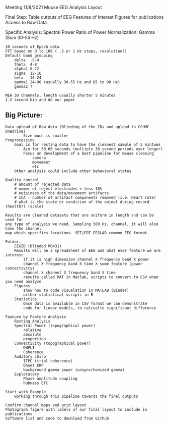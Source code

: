 Meeting 11/8/2021
Mouse EEG Analysis Layout

Final Step:
    Table outputs of EEG Features of Interest
    Figures for publications
    Access to Raw Data

Specific Analysis:
	Spectral Power 
		Ratio of Power
		Normalization: 
			Gamma (Sum 30-55 Hz)  

	10 seconds of Epoch data
	FFT based on 0 to 100 ( .5 or 1 Hz steps, resolution?)
	Default band grouping 
		delta  .5-4
		theta  4-8
		alpha1 8-12
		sigma  12-16
		beta   16-24
		gamma1 24-90 (usually 30-55 Hz and 65 to 90 Hz)
		gamma2 ?

	MEA 30 channels, length usually shorter 5 minutes
	1-2 second bin and do our poper

## Big Picture:
	Data upload of Raw data (Blinding of the IDs and upload to CCHMC Onedrive)
			Size much is smaller
	Preprocessing
		Goal is for resting data to have the cleanest sample of 5 mintues
			Aim for 30-60 seconds (multiple 30 second periods over longer)
			Focus on development of a best pipeline for mouse cleaning
				camera
				movement 
				etc
		Other analysis could include other behavioral states
		
	Quality control
		# amount of rejected data
		# numer of reject electrodes < less 10%
		# noisiness of the data/movement artifacts
		# ICA - number of artifact components removed (i.e. Heart rate)
		# what is the state or condition of the animal during record (health?) (scale)

	Results are cleaned datasets that are uniform in length and can be used for
	any type of analysis we need. Sampling 500 Hz, channel, it will also have the channel 
	map which specifies locations. SET/FDT EEGLAB common EEG format. 

	Folder:
		EEGID (blinded M0431)
		Results will be a spreadsheet of EEG and what ever feature we are interest
			if it is high dimension channel X frequency band X power
			channel X frequency band X time X some feature (power connectivity)
			channel X channel X frequency band X time
			results called MAT in Matlab, scripts to convert to CSV when you need analyze	
		Figures
			show how to code visualation in MATLAB (Binder)
			orther statistical scripts in R
		Statistics
			Once data is available in CSV format we can demonstrate
			code for linear models, to calcualte significant difference
					
	Feature by Feature Analysis
		Resting Analysis
		Spectral Power (topographical power)
			relative
			absolute
			proportion
		Connectivity (topographical power)
			DWPLI
			Coherence
		Auditory chirp
			ITPC (trial coherence)
			Onset ERP
			background gamma power (unsyncrhonized gamma)
		Exploratory 
			Phase amplitude coupling
			hubness ETC

	Start with Example
		working through this pipeline towards the final outputs
				
	Confirm channel maps and grid layout
	Photograph figure with labels of our final layout to include in publications
	Software list and code to download from Github
	
